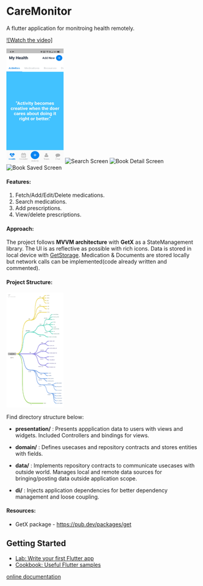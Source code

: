 # CareMonitor

A flutter application for monitroing health remotely.

[![Watch the video]](https://drive.google.com/file/d/1EQSOOdKvbISPVkjplKBDRtFKtti3U2TA/view?usp=sharinghttps://drive.google.com/file/d/1EQSOOdKvbISPVkjplKBDRtFKtti3U2TA/view?usp=sharing)

<img src="resources/screenshots/home.jpg" height="300px" width="150px" alt="Home Screen">

<img src="resources/screenshots/search.jpg" height="300px" width="150px" alt="Search Screen">

<img src="resources/screenshots/book-detail.jpg" height="300px" width="150px" alt="Book Detail Screen">

<img src="resources/screenshots/book-saved.jpg" height="300px" width="150px" alt="Book Saved Screen">


#### Features: 

1. Fetch/Add/Edit/Delete medications.
2. Search medications.
3. Add prescriptions.
4. View/delete prescriptions.

#### Approach: 

The project follows **MVVM architecture** with **GetX** as a StateManagement library. The UI is as reflective as possible with rich icons. Data is stored in local device with [GetStorage](https://pub.dev/packages/get_storage). 
Medication & Documents are stored locally but network calls can be implemented(code already written and commented). 

#### Project Structure:

<img src="resources/design/mapper.png" height="300px" width="150px" alt="Mind Map">

Find directory structure below:

- **presentation/** : Presents appplication data to users with views and widgets. Included Controllers and bindings for views.
  
-  **domain/** : Defines usecases and repository contracts and stores entities with fields.
  
-  **data/** : Implements repository contracts to communicate usecases with outside world. Manages local and remote data sources for bringing/posting data outside application scope.
  
-  **di/** : Injects application dependencies for better dependency management and loose coupling.

#### Resources: 

* GetX package - https://pub.dev/packages/get


## Getting Started

- [Lab: Write your first Flutter app](https://flutter.dev/docs/get-started/codelab)
- [Cookbook: Useful Flutter samples](https://flutter.dev/docs/cookbook)

[online documentation](https://flutter.dev/docs)